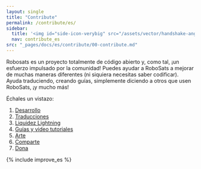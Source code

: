 ```yaml
---
layout: single
title: "Contribute"
permalink: /contribute/es/
sidebar:
  title: '<img id="side-icon-verybig" src="/assets/vector/handshake-angle.svg"/>Contribuye'
  nav: contribute_es
src: "_pages/docs/es/contribute/00-contribute.md"
---
```


Robosats es un proyecto totalmente de código abierto y, como tal, ¡un esfuerzo impulsado por la comunidad! Puedes ayudar a RoboSats a mejorar de muchas maneras diferentes (ni siquiera necesitas saber codificar). Ayuda traduciendo, creando guías, simplemente diciendo a otros que usen RoboSats, ¡y mucho más!

Échales un vistazo:

1. [Desarrollo](/contribute/es/code/)
2. [Traducciones](/contribute/es/languages/)
3. [Liquidez Lightning](/contribute/es/liquidity/)
4. [Guías y video tutoriales](/contribute/es/guides/)
5. [Arte](/contribute/es/art/)
6. [Comparte](/contribute/es/outreach/)
7. [Dona](/contribute/es/donate/)

{% include improve_es %}
